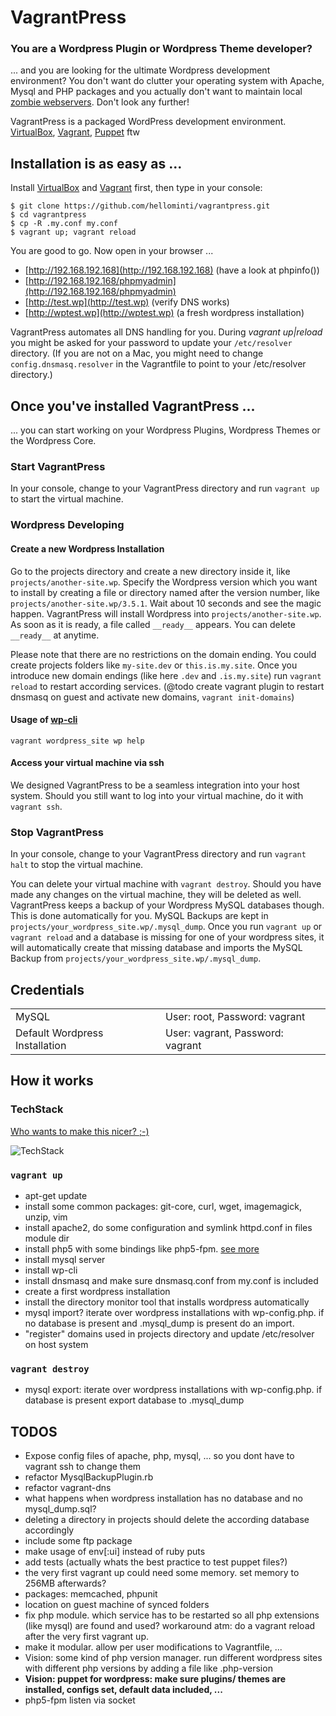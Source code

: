 # VagrantPress

### You are a Wordpress Plugin or Wordpress Theme developer?

... and you are looking for the ultimate Wordpress development environment? You don't want do clutter
your operating system with Apache, Mysql and PHP packages and you actually don't want to maintain 
local [zombie webservers](http://en.wikipedia.org/wiki/Zombie_computer). Don't look any further!


VagrantPress is a packaged WordPress development environment. 
[VirtualBox](https://www.virtualbox.org/), 
[Vagrant](http://www.vagrantup.com/), 
[Puppet](https://puppetlabs.com/puppet/what-is-puppet/) ftw


## Installation is as easy as ...

Install [VirtualBox](https://www.virtualbox.org/wiki/Downloads) and [Vagrant](http://downloads.vagrantup.com/) first,
then type in your console:

```
$ git clone https://github.com/hellominti/vagrantpress.git
$ cd vagrantpress
$ cp -R .my.conf my.conf
$ vagrant up; vagrant reload
```

You are good to go. Now open in your browser ...
 * [http://192.168.192.168](http://192.168.192.168) (have a look at phpinfo())
 * [http://192.168.192.168/phpmyadmin](http://192.168.192.168/phpmyadmin)
 * [http://test.wp](http://test.wp) (verify DNS works)
 * [http://wptest.wp](http://wptest.wp) (a fresh wordpress installation)

VagrantPress automates all DNS handling for you. During *vagrant up|reload* you might be asked for 
your password to update your ```/etc/resolver``` directory. 
(If you are not on a Mac, you might need to change ```config.dnsmasq.resolver``` 
in the Vagrantfile to point to your /etc/resolver directory.)


## Once you've installed VagrantPress ...

... you can start working on your Wordpress Plugins, Wordpress Themes or the Wordpress Core.

### Start VagrantPress
In your console, change to your VagrantPress directory and run ```vagrant up``` to start the
virtual machine. 

### Wordpress Developing

#### Create a new Wordpress Installation
Go to the projects directory and create a new directory inside it, like ```projects/another-site.wp```. 
Specify the Wordpress version which you want to install by creating a file or directory named after 
the version number, like ```projects/another-site.wp/3.5.1```. Wait about 10 seconds and see the magic happen. 
VagrantPress will install Wordpress into ```projects/another-site.wp```. As soon as it is ready,
a file called ```__ready__``` appears. You can delete ```__ready__``` at anytime.

Please note that there are no restrictions on the domain ending. You could create projects folders
like ```my-site.dev``` or ```this.is.my.site```. Once you introduce new domain endings (like here
```.dev``` and ```.is.my.site```) run ```vagrant reload``` to restart according services.
(@todo create vagrant plugin to restart dnsmasq on guest and activate new domains, ```vagrant init-domains```)

#### Usage of [wp-cli](http://wp-cli.org/)
```vagrant wordpress_site wp help```

#### Access your virtual machine via ssh
We designed VagrantPress to be a seamless integration into your host system. Should you still
want to log into your virtual machine, do it with ```vagrant ssh```.

### Stop VagrantPress
In your console, change to your VagrantPress directory and run ```vagrant halt``` to stop the
virtual machine. 

You can delete your virtual machine with ```vagrant destroy```. Should you have made any changes
on the virtual machine, they will be deleted as well. VagrantPress keeps a backup of your
Wordpress MySQL databases though. This is done automatically for you. MySQL Backups are kept in 
```projects/your_wordpress_site.wp/.mysql_dump```. Once you run ```vagrant up``` or ```vagrant reload``` 
and a database is missing for one of your wordpress sites, it will automatically create that 
missing database and imports the MySQL Backup from ```projects/your_wordpress_site.wp/.mysql_dump```.


## Credentials

<table>
  <tr>
    <td>MySQL</td>
    <td>User: root, Password: vagrant</td>
  </tr>
  <tr>
    <td>Default Wordpress Installation</td>
    <td>User: vagrant, Password: vagrant</td>
  </tr>
</table>

## How it works

### TechStack
[Who wants to make this nicer? ;-)](https://docs.google.com/drawings/d/1-r2WpzCM0e9JgxsJxc8SorQDjKst99iKLo-hX_8CGBQ/edit?usp=sharing)

![TechStack](https://docs.google.com/drawings/d/1-r2WpzCM0e9JgxsJxc8SorQDjKst99iKLo-hX_8CGBQ/pub?w=1440&amp;h=1080)


### ```vagrant up```

 * apt-get update
 * install some common packages: git-core, curl, wget, imagemagick, unzip, vim
 * install apache2, do some configuration and symlink httpd.conf in files module dir
 * install php5 with some bindings like php5-fpm. [see more](https://github.com/hellominti/vagrantpress/blob/master/puppet/modules/php5/manifests/init.pp)
 * install mysql server
 * install wp-cli
 * install dnsmasq and make sure dnsmasq.conf from my.conf is included
 * create a first wordpress installation 
 * install the directory monitor tool that installs wordpress automatically
 * mysql import? iterate over wordpress installations with wp-config.php. if no database is present and
   .mysql_dump is present do an import.
 * "register" domains used in projects directory and update /etc/resolver on host system


### ```vagrant destroy```

 * mysql export: iterate over wordpress installations with wp-config.php. if database is present
   export database to .mysql_dump


## TODOS

 * Expose config files of apache, php, mysql, ... so you dont have to vagrant ssh to change them
 * refactor MysqlBackupPlugin.rb
 * refactor vagrant-dns
 * what happens when wordpress installation has no database and no mysql_dump.sql?
 * deleting a directory in projects should delete the according database accordingly
 * include some ftp package
 * make usage of env[:ui] instead of ruby puts
 * add tests (actually whats the best practice to test puppet files?)
 * the very first vagrant up could need some memory. set memory to 256MB afterwards?
 * packages: memcached, phpunit
 * location on guest machine of synced folders
 * fix php module. which service has to be restarted so all php extensions (like mysql) are found and used? workaround atm:
   do a vagrant reload after the very first vagrant up.
 * make it modular. allow per user modifications to Vagrantfile, ...
 * Vision: some kind of php version manager. run different wordpress sites with different php versions by adding a file like .php-version
 * __Vision: puppet for wordpress: make sure plugins/ themes are installed, configs set, default data included, ...__
 * php5-fpm listen via socket






